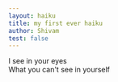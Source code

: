 ```yaml
---
layout: haiku
title: my first ever haiku
author: Shivam
test: false
---
```

I see in your eyes<br>
What you can't see in yourself<br>
